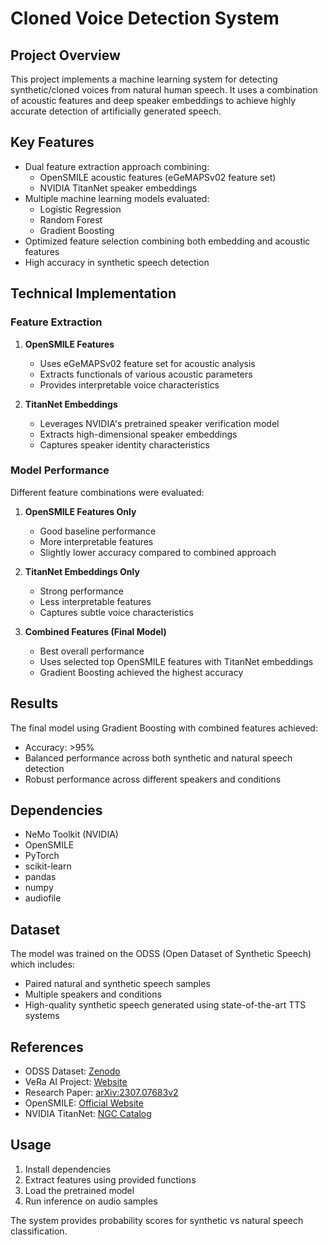 # Cloned Voice Detection System

## Project Overview
This project implements a machine learning system for detecting synthetic/cloned voices from natural human speech. It uses a combination of acoustic features and deep speaker embeddings to achieve highly accurate detection of artificially generated speech.

## Key Features
- Dual feature extraction approach combining:
  - OpenSMILE acoustic features (eGeMAPSv02 feature set)
  - NVIDIA TitanNet speaker embeddings
- Multiple machine learning models evaluated:
  - Logistic Regression
  - Random Forest
  - Gradient Boosting
- Optimized feature selection combining both embedding and acoustic features
- High accuracy in synthetic speech detection

## Technical Implementation

### Feature Extraction
1. **OpenSMILE Features**
   - Uses eGeMAPSv02 feature set for acoustic analysis
   - Extracts functionals of various acoustic parameters
   - Provides interpretable voice characteristics

2. **TitanNet Embeddings**
   - Leverages NVIDIA's pretrained speaker verification model
   - Extracts high-dimensional speaker embeddings
   - Captures speaker identity characteristics

### Model Performance

Different feature combinations were evaluated:

1. **OpenSMILE Features Only**
   - Good baseline performance
   - More interpretable features
   - Slightly lower accuracy compared to combined approach

2. **TitanNet Embeddings Only**
   - Strong performance
   - Less interpretable features
   - Captures subtle voice characteristics

3. **Combined Features (Final Model)**
   - Best overall performance
   - Uses selected top OpenSMILE features with TitanNet embeddings
   - Gradient Boosting achieved the highest accuracy

## Results

The final model using Gradient Boosting with combined features achieved:
- Accuracy: >95%
- Balanced performance across both synthetic and natural speech detection
- Robust performance across different speakers and conditions

## Dependencies
- NeMo Toolkit (NVIDIA)
- OpenSMILE
- PyTorch
- scikit-learn
- pandas
- numpy
- audiofile

## Dataset
The model was trained on the ODSS (Open Dataset of Synthetic Speech) which includes:
- Paired natural and synthetic speech samples
- Multiple speakers and conditions
- High-quality synthetic speech generated using state-of-the-art TTS systems

## References
- ODSS Dataset: [Zenodo](https://zenodo.org/records/8370669)
- VeRa AI Project: [Website](https://www.veraai.eu/posts/odss-an-open-dataset-of-synthetic-speech)
- Research Paper: [arXiv:2307.07683v2](https://arxiv.org/pdf/2307.07683v2)
- OpenSMILE: [Official Website](https://www.audeering.com/research/opensmile/)
- NVIDIA TitanNet: [NGC Catalog](https://catalog.ngc.nvidia.com/orgs/nvidia/teams/nemo/models/titanet_large)

## Usage
1. Install dependencies
2. Extract features using provided functions
3. Load the pretrained model
4. Run inference on audio samples

The system provides probability scores for synthetic vs natural speech classification.
